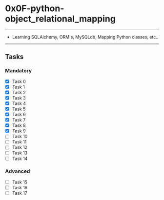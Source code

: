 # 0x0F-python-object_relational_mapping

---

* Learning SQLAlchemy, ORM's, MySQLdb, Mapping Python classes, etc..

---

## Tasks

### Mandatory

* [x] Task 0
* [x] Task 1
* [x] Task 2
* [x] Task 3
* [x] Task 4
* [x] Task 5
* [x] Task 6
* [x] Task 7
* [x] Task 8
* [x] Task 9
* [ ] Task 10
* [ ] Task 11
* [ ] Task 12
* [ ] Task 13
* [ ] Task 14

### Advanced

* [ ] Task 15
* [ ] Task 16
* [ ] Task 17
